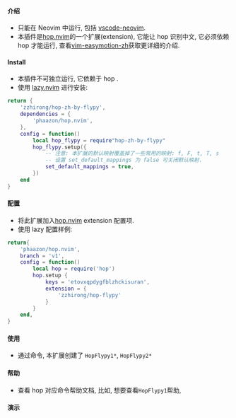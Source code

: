 #### 介绍
- 只能在 Neovim 中运行, 包括 [vscode-neovim](https://github.com/vscode-neovim/vscode-neovim).
- 本插件是[hop.nvim](https://github.com/phaazon/hop.nvim)的一个扩展(extension), 它能让 hop 识别中文, 它必须依赖 hop 才能运行, 查看[vim-easymotion-zh](https://github.com/zzhirong/vim-easymotion-zh)获取更详细的介绍.


#### Install 
- 本插件不可独立运行, 它依赖于 hop .
- 使用 [lazy.nvim](https://github.com/folke/lazy.nvim) 进行安装:
```lua
return {
    'zzhirong/hop-zh-by-flypy',
    dependencies = {
        'phaazon/hop.nvim',
    },
    config = function()
        local hop_flypy = require"hop-zh-by-flypy"
        hop_flypy.setup({
            -- 注意: 本扩展的默认映射覆盖掉了一些常用的映射: f, F, t, T, s
            -- 设置 set_default_mappings 为 false 可关闭默认映射.
            set_default_mappings = true,
        })
    end
}
```

#### 配置
- 将此扩展加入[hop.nvim](https://github.com/phaazon/hop.nvim) extension 配置项.
- 使用 lazy 配置样例:
```lua
return{
    'phaazon/hop.nvim',
    branch = 'v1',
    config = function()
        local hop = require('hop')
        hop.setup {
            keys = 'etovxqpdygfblzhckisuran',
            extension = {
                'zzhirong/hop-flypy'
            }
        }
    end,
}
```

#### 使用
- 通过命令, 本扩展创建了 `HopFlypy1*`, `HopFlypy2*`

#### 帮助
- 查看 hop 对应命令帮助文档, 比如, 想要查看`HopFlypy1`帮助, 

#### 演示
